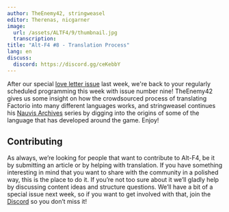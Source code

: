 ```yaml
---
author: TheEnemy42, stringweasel
editor: Therenas, nicgarner
image:
  url: /assets/ALTF4/9/thumbnail.jpg
  transcription:
title: "Alt-F4 #8 - Translation Process"
lang: en
discuss:
  discord: https://discord.gg/ceKebbY
---
```


After our special [love letter issue](https://alt-f4.blog/ALTF4-8/) last week, we're back to your regularly scheduled programming this week with issue number nine! TheEnemy42 gives us some insight on how the crowdsourced process of translating Factorio into many different languages works, and stringweasel continues his [Nauvis Archives](https://alt-f4.blog/ALTF4-6/#nauvis-archives-how-far-weve-come-stringweasel) series by digging into the origins of some of the language that has developed around the game. Enjoy!

## Contributing

As always, we’re looking for people that want to contribute to Alt-F4, be it by submitting an article or by helping with translation. If you have something interesting in mind that you want to share with the community in a polished way, this is the place to do it. If you’re not too sure about it we’ll gladly help by discussing content ideas and structure questions. We’ll have a bit of a special issue next week, so if you want to get involved with that, join the [Discord](https://discord.gg/nxnCFkb) so you don’t miss it!
